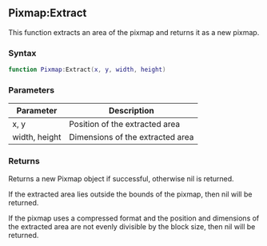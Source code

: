 ## Pixmap:Extract

This function extracts an area of the pixmap and returns it as a new pixmap.

### Syntax

```lua
function Pixmap:Extract(x, y, width, height)
```

### Parameters

| Parameter | Description |
|---|---|
| x, y | Position of the extracted area |
| width, height | Dimensions of the extracted area |

### Returns

Returns a new Pixmap object if successful, otherwise nil is returned.

If the extracted area lies outside the bounds of the pixmap, then nil will be returned.

If the pixmap uses a compressed format and the position and dimensions of the extracted area are not evenly divisible by the block size, then nil will be returned.
